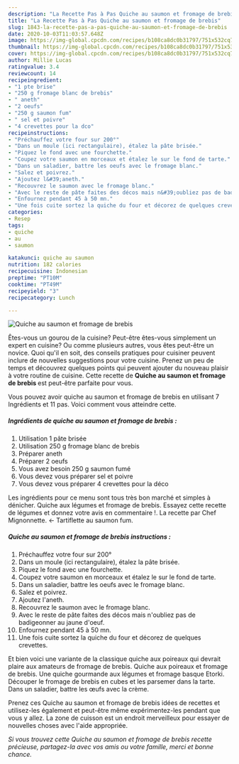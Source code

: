 ```yaml
---
description: "La Recette Pas à Pas Quiche au saumon et fromage de brebis"
title: "La Recette Pas à Pas Quiche au saumon et fromage de brebis"
slug: 1843-la-recette-pas-a-pas-quiche-au-saumon-et-fromage-de-brebis
date: 2020-10-03T11:03:57.648Z
image: https://img-global.cpcdn.com/recipes/b108ca8dc0b31797/751x532cq70/quiche-au-saumon-et-fromage-de-brebis-photo-principale-de-la-recette.jpg
thumbnail: https://img-global.cpcdn.com/recipes/b108ca8dc0b31797/751x532cq70/quiche-au-saumon-et-fromage-de-brebis-photo-principale-de-la-recette.jpg
cover: https://img-global.cpcdn.com/recipes/b108ca8dc0b31797/751x532cq70/quiche-au-saumon-et-fromage-de-brebis-photo-principale-de-la-recette.jpg
author: Millie Lucas
ratingvalue: 3.4
reviewcount: 14
recipeingredient:
- "1 pte brise"
- "250 g fromage blanc de brebis"
- " aneth"
- "2 oeufs"
- "250 g saumon fum"
- " sel et poivre"
- "4 crevettes pour la dco"
recipeinstructions:
- "Préchauffez votre four sur 200°"
- "Dans un moule (ici rectangulaire), étalez la pâte brisée."
- "Piquez le fond avec une fourchette."
- "Coupez votre saumon en morceaux et étalez le sur le fond de tarte."
- "Dans un saladier, battre les oeufs avec le fromage blanc."
- "Salez et poivrez."
- "Ajoutez l&#39;aneth."
- "Recouvrez le saumon avec le fromage blanc."
- "Avec le reste de pâte faites des décos mais n&#39;oubliez pas de badigeonner au jaune d&#39;oeuf."
- "Enfournez pendant 45 à 50 mn."
- "Une fois cuite sortez la quiche du four et décorez de quelques crevettes."
categories:
- Resep
tags:
- quiche
- au
- saumon

katakunci: quiche au saumon 
nutrition: 182 calories
recipecuisine: Indonesian
preptime: "PT10M"
cooktime: "PT49M"
recipeyield: "3"
recipecategory: Lunch

---
```



![Quiche au saumon et fromage de brebis](https://img-global.cpcdn.com/recipes/b108ca8dc0b31797/751x532cq70/quiche-au-saumon-et-fromage-de-brebis-photo-principale-de-la-recette.jpg)

Êtes-vous un gourou de la cuisine? Peut-être êtes-vous simplement un expert en cuisine? Ou comme plusieurs autres, vous êtes peut-être un novice. Quoi qu'il en soit, des conseils pratiques pour cuisiner peuvent inclure de nouvelles suggestions pour votre cuisine. Prenez un peu de temps et découvrez quelques points qui peuvent ajouter du nouveau plaisir à votre routine de cuisine. Cette recette de <strong> Quiche au saumon et fromage de brebis </strong> est peut-être parfaite pour vous.

<!--inarticleads1-->

Vous pouvez avoir quiche au saumon et fromage de brebis en utilisant 7 Ingrédients et 11 pas. Voici comment vous atteindre cette.

##### Ingrédients de quiche au saumon et fromage de brebis :

1. Utilisation 1 pâte brisée
1. Utilisation 250 g fromage blanc de brebis
1. Préparer  aneth
1. Préparer 2 oeufs
1. Vous avez besoin 250 g saumon fumé
1. Vous devez vous préparer  sel et poivre
1. Vous devez vous préparer 4 crevettes pour la déco


Les ingrédients pour ce menu sont tous très bon marché et simples à dénicher. Quiche aux légumes et fromage de brebis. Essayez cette recette de légumes et donnez votre avis en commentaire !. La recette par Chef Mignonnette. ← Tartiflette au saumon fum. 

<!--inarticleads2-->

##### Quiche au saumon et fromage de brebis instructions :

1. Préchauffez votre four sur 200°
1. Dans un moule (ici rectangulaire), étalez la pâte brisée.
1. Piquez le fond avec une fourchette.
1. Coupez votre saumon en morceaux et étalez le sur le fond de tarte.
1. Dans un saladier, battre les oeufs avec le fromage blanc.
1. Salez et poivrez.
1. Ajoutez l&#39;aneth.
1. Recouvrez le saumon avec le fromage blanc.
1. Avec le reste de pâte faites des décos mais n&#39;oubliez pas de badigeonner au jaune d&#39;oeuf.
1. Enfournez pendant 45 à 50 mn.
1. Une fois cuite sortez la quiche du four et décorez de quelques crevettes.


Et bien voici une variante de la classique quiche aux poireaux qui devrait plaire aux amateurs de fromage de brebis. Quiche aux poireaux et fromage de brebis. Une quiche gourmande aux légumes et fromage basque Etorki. Découper le fromage de brebis en cubes et les parsemer dans la tarte. Dans un saladier, battre les œufs avec la crème. 

<!--inarticleads1-->

<p>
Prenez ces Quiche au saumon et fromage de brebis idées de recettes et utilisez-les également et peut-être même expérimentez-les pendant que vous y allez. La zone de cuisson est un endroit merveilleux pour essayer de nouvelles choses avec l'aide appropriée.
</p>

<p>
<i>Si vous trouvez cette Quiche au saumon et fromage de brebis recette précieuse, partagez-la avec vos amis ou votre famille, merci et bonne chance.</i>
</p>
